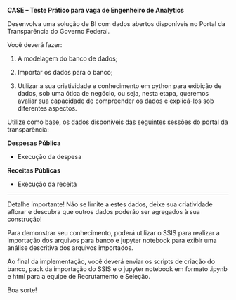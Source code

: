 **CASE – Teste Prático para vaga de Engenheiro de Analytics**

Desenvolva uma solução de BI com dados abertos disponíveis no Portal da Transparência do Governo Federal.

  

Você deverá fazer:

1. A modelagem do banco de dados;

2. Importar os dados para o banco;

3. Utilizar a sua criatividade e conhecimento em python para exibição de dados, sob uma ótica de negócio, ou seja, nesta etapa, queremos avaliar sua capacidade de compreender os dados e explicá-los sob diferentes aspectos.

Utilize como base, os dados disponíveis das seguintes sessões do portal da transparência:

**Despesas Pública**

 - Execução da despesa

**Receitas Públicas**

 - Execução da receita
---
Detalhe importante!
Não se limite a estes dados, deixe sua criatividade aflorar e descubra que outros dados poderão ser agregados à sua construção!

  

Para demonstrar seu conhecimento, poderá utilizar o SSIS para realizar a importação dos arquivos para banco e jupyter notebook para exibir uma análise descritiva dos arquivos importados.

Ao final da implementação, você deverá enviar os scripts de criação do banco, pack da importação do SSIS e o jupyter notebook em formato .ipynb e html para a equipe de Recrutamento e Seleção.

Boa sorte!